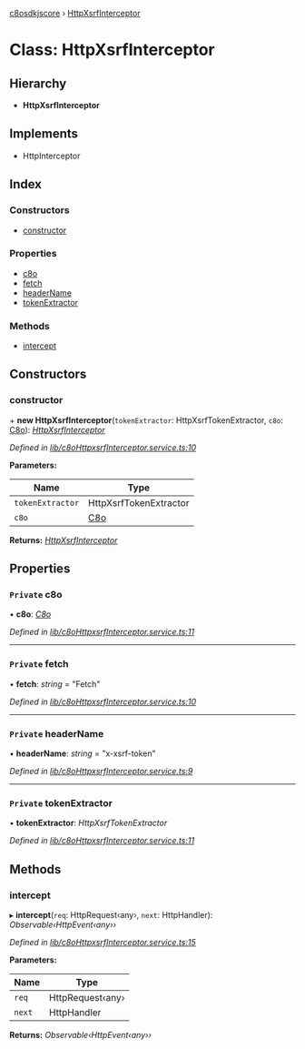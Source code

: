 [c8osdkjscore](../README.md) › [HttpXsrfInterceptor](httpxsrfinterceptor.md)

# Class: HttpXsrfInterceptor

## Hierarchy

* **HttpXsrfInterceptor**

## Implements

* HttpInterceptor

## Index

### Constructors

* [constructor](httpxsrfinterceptor.md#constructor)

### Properties

* [c8o](httpxsrfinterceptor.md#private-c8o)
* [fetch](httpxsrfinterceptor.md#private-fetch)
* [headerName](httpxsrfinterceptor.md#private-headername)
* [tokenExtractor](httpxsrfinterceptor.md#private-tokenextractor)

### Methods

* [intercept](httpxsrfinterceptor.md#intercept)

## Constructors

###  constructor

\+ **new HttpXsrfInterceptor**(`tokenExtractor`: HttpXsrfTokenExtractor, `c8o`: [C8o](c8o.md)): *[HttpXsrfInterceptor](httpxsrfinterceptor.md)*

*Defined in [lib/c8oHttpxsrfInterceptor.service.ts:10](https://github.com/convertigo/c8osdk-angular/blob/7682f19/projects/c8osdkangular/src/lib/c8oHttpxsrfInterceptor.service.ts#L10)*

**Parameters:**

Name | Type |
------ | ------ |
`tokenExtractor` | HttpXsrfTokenExtractor |
`c8o` | [C8o](c8o.md) |

**Returns:** *[HttpXsrfInterceptor](httpxsrfinterceptor.md)*

## Properties

### `Private` c8o

• **c8o**: *[C8o](c8o.md)*

*Defined in [lib/c8oHttpxsrfInterceptor.service.ts:11](https://github.com/convertigo/c8osdk-angular/blob/7682f19/projects/c8osdkangular/src/lib/c8oHttpxsrfInterceptor.service.ts#L11)*

___

### `Private` fetch

• **fetch**: *string* = "Fetch"

*Defined in [lib/c8oHttpxsrfInterceptor.service.ts:10](https://github.com/convertigo/c8osdk-angular/blob/7682f19/projects/c8osdkangular/src/lib/c8oHttpxsrfInterceptor.service.ts#L10)*

___

### `Private` headerName

• **headerName**: *string* = "x-xsrf-token"

*Defined in [lib/c8oHttpxsrfInterceptor.service.ts:9](https://github.com/convertigo/c8osdk-angular/blob/7682f19/projects/c8osdkangular/src/lib/c8oHttpxsrfInterceptor.service.ts#L9)*

___

### `Private` tokenExtractor

• **tokenExtractor**: *HttpXsrfTokenExtractor*

*Defined in [lib/c8oHttpxsrfInterceptor.service.ts:11](https://github.com/convertigo/c8osdk-angular/blob/7682f19/projects/c8osdkangular/src/lib/c8oHttpxsrfInterceptor.service.ts#L11)*

## Methods

###  intercept

▸ **intercept**(`req`: HttpRequest‹any›, `next`: HttpHandler): *Observable‹HttpEvent‹any››*

*Defined in [lib/c8oHttpxsrfInterceptor.service.ts:15](https://github.com/convertigo/c8osdk-angular/blob/7682f19/projects/c8osdkangular/src/lib/c8oHttpxsrfInterceptor.service.ts#L15)*

**Parameters:**

Name | Type |
------ | ------ |
`req` | HttpRequest‹any› |
`next` | HttpHandler |

**Returns:** *Observable‹HttpEvent‹any››*
